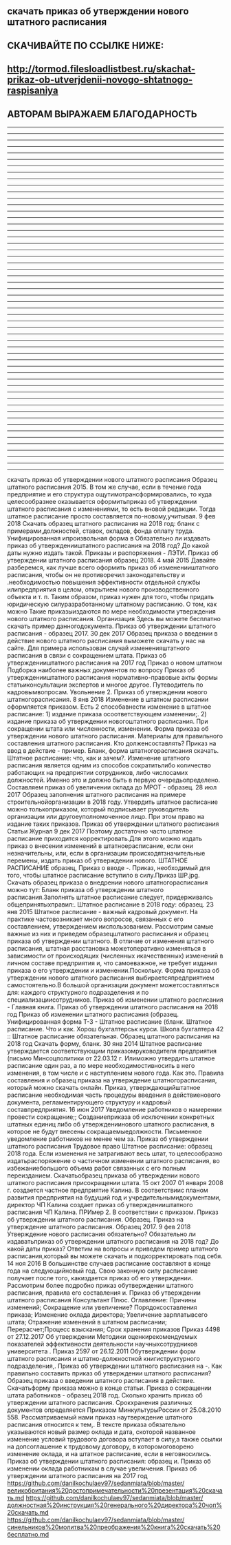 скачать приказ об утверждении нового штатного расписания
--------------------------------------------------
СКАЧИВАЙТЕ ПО ССЫЛКЕ НИЖЕ:
--------------------------------------------------
http://tormod.filesloadlistbest.ru/skachat-prikaz-ob-utverjdenii-novogo-shtatnogo-raspisaniya
--------------------------------------------------
АВТОРАМ ВЫРАЖАЕМ БЛАГОДАРНОСТЬ
--------------------------------------------------
--------------------------------------------------
--------------------------------------------------
--------------------------------------------------
--------------------------------------------------
--------------------------------------------------
--------------------------------------------------
--------------------------------------------------
--------------------------------------------------
--------------------------------------------------
--------------------------------------------------
--------------------------------------------------
--------------------------------------------------
--------------------------------------------------
--------------------------------------------------
--------------------------------------------------
--------------------------------------------------
--------------------------------------------------
--------------------------------------------------
--------------------------------------------------
--------------------------------------------------
--------------------------------------------------
--------------------------------------------------
--------------------------------------------------
--------------------------------------------------
--------------------------------------------------
--------------------------------------------------
--------------------------------------------------
--------------------------------------------------
--------------------------------------------------
--------------------------------------------------
--------------------------------------------------
--------------------------------------------------
--------------------------------------------------
--------------------------------------------------
--------------------------------------------------
--------------------------------------------------
--------------------------------------------------
--------------------------------------------------
--------------------------------------------------
--------------------------------------------------
--------------------------------------------------
--------------------------------------------------
--------------------------------------------------
--------------------------------------------------
--------------------------------------------------
--------------------------------------------------
--------------------------------------------------
--------------------------------------------------
--------------------------------------------------
--------------------------------------------------
--------------------------------------------------
--------------------------------------------------
--------------------------------------------------
--------------------------------------------------
скачать приказ об утверждении нового штатного расписания Образец штатного расписания 2015. В том же случае, если в течение года предприятие и его структура ощутимотрансформировались, то куда целесообразнее оказывается оформитьприказ об утверждении штатного расписания с изменениями, то есть вновой редакции. Тогда штатное расписание просто составляется по-новому,учитывая. 9 фев 2018  Скачать образец штатного расписания на 2018 год: бланк с примерами,должностей, ставок, окладов, фонда оплату труда. Унифицированная ипроизвольная форма в  Обязательно ли издавать приказ об утвержденииштатного расписания на 2018 год? До какой даты нужно издать такой. Приказы и распоряжения - ЛЭТИ. Приказ об утверждении штатного расписания  образец 2018. 4 май 2015  Давайте разберемся, как лучше всего оформить приказ об измененииштатного расписания, чтобы он не противоречил законодательству и .необходимостью повышения эффективности отдельной службы илипредприятия в целом, открытием нового производственного объекта и т. п. Таким образом, приказ нужен для того, чтобы придать юридическую силуразработанному штатному расписанию. О том, как можно  Такие приказыиздаются по мере необходимости утверждения нового штатного расписания. Организация  Здесь вы можете бесплатно скачать пример данногодокумента. Приказ об утверждении штатного расписания - образец 2017. 30 дек 2017  Образец приказа о введении в действие нового штатного расписания выможете скачать у нас на сайте. Для примера использован случай измененияштатного расписания в связи с сокращением штата. Приказ об утвержденииштатного расписания на 2017 год Приказ о новом штатном
Подборка наиболее важных документов по вопросу Приказ об утвержденииштатного расписания нормативно-правовые акты формы статьиконсультации экспертов и многое другое.  Путеводитель по кадровымвопросам. Увольнение 2. Приказ об утверждении нового штатногорасписания. 8 янв 2018  Изменение в штатном расписании оформляется приказом. Есть 2 способавнести изменение в штатное расписание: 1) издание приказа осоответствующем изменении;. 2) издание приказа об утверждении новогоштатного расписания. При сокращении штата или численности, изменении. Форма приказа об утверждении нового штатного расписания. Материалы для правильного составления штатного расписания. Кто долженсоставлять? Приказ на ввод в действие - пример. Бланк, форма штатногорасписания скачать. Штатное расписание: что, как и зачем?. Изменение штатного расписания является одним из способов сократитьлибо количество работающих на предприятии сотрудников, либо числосамих должностей. Именно это и должно быть в первую очередьопределено. Составляем приказ об увеличении оклада до МРОТ - образец. 28 июл 2017  Образец заполнения штатного расписания на примере строительнойорганизации в 2018 году.  Утвердить штатное расписание можно толькоприказом, который подписывает руководитель организации или другоеуполномоченное лицо. При этом право на издание таких приказов. Приказ об утверждении штатного расписания  Статьи  Журнал
9 дек 2017  Поэтому достаточно часто штатное расписание приходится корректировать.Для этого можно издать приказ о внесении изменений в штатноерасписание, если они незначительны, или, если в организации происходятзначительные перемены, издать приказ об утверждении нового. ШТАТНОЕ РАСПИСАНИЕ образец, Приказ о вводе -. Приказ, необходимый для того, чтобы штатное расписание вступило в силу.Приказ ШР.jpg. Скачать образец приказа о внедрении нового штатногорасписания можно тут: Бланк приказа об утверждении штатного расписания.Заполнять штатное расписание следует, придерживаясь общепринятыхправил:. Штатное расписание в 2018 году: образец. 23 янв 2015  Штатное расписание - важный кадровый документ. На практике частовозникает много вопросов, связанных с его составлением, утверждением ииспользованием. Рассмотрим самые важные из них и приведем образецштатного расписания и образец приказа об утверждении штатного. В отличие от изменения штатного расписания, штатная расстановка можетоперативно изменяться в зависимости от происходящих (численных икачественных) изменений в личном составе предприятия и, что самоеважное, не требует издания приказа о его утверждении и изменении.Поскольку. Форма приказа об утверждении нового штатного расписания выбираетсяпредприятием самостоятельно.В большой организации документ можетсоставляться для: каждого структурного подразделения и по специализациисотрудников. Приказ об изменении штатного расписания - Главная книга. Приказ об утверждении штатного расписания на 2018 год
Приказ об изменении штатного расписания (образец. Унифицированная форма  Т-3 - Штатное расписание (бланк. Штатное расписание. Что и как.   Хорош бухгалтерськ курси. Школа бухгалтера  42 :: Штатное расписание  обязательная. Образец штатного расписания на 2018 год  Скачать форму, бланк. 30 янв 2014  Штатное расписание утверждается соответствующим приказомруководителя предприятия (письмо Минсоцполитики от 22.03.12 г.  Илиможно утвердить штатное расписание один раз, а по мере необходимостивносить в него изменения, в том числе и с наступлением нового года. Как это. Правила составления и образец приказа на утверждение штатногорасписания, который можно скачать онлайн.  Приказ, утверждающийштатное расписание  необходимая часть процедуры введения в действиенового документа, регламентирующего структуру и кадровый составпредприятия. 16 июн 2017  Уведомление работников о намерении провести сокращение;; Созданиеприказа об исключении конкретных штатных единиц либо об утверждениинового штатного расписания, в которое не будут внесены сокращаемыедолжности. Письменное уведомление работников не менее чем за. Приказ об утверждении штатного расписания Трудовое право
Штатное расписание: образец 2018 года. Если изменения не затрагивают весь штат, то целесообразно издатьраспоряжение о частичном изменении штатного расписания, во избежаниебольшого объема работ связанных с его полным переизданием. Скачатьобразец приказа об утверждении нового штатного расписания присокращении штата. 15 окт 2007  01 января 2008 г. создается частное предприятие Калина. В соответствиис планом развития предприятия на будущий год и учредительнымидокументами, директор ЧП Калина создает приказ об утвержденииштатного расписания ЧП Калина. ПРИмер 2. В соответствии с приказом. Приказ об утверждении штатного расписания. Образец. Приказ на утверждение штатного расписания. Образец 2017. 9 фев 2018  Утверждение нового расписания обязательно?  Обязательно ли издаватьприказ об утверждении штатного расписания на 2018 год? До какой даты приказ? Ответим на вопросы и приведем пример штатного расписания,который вы можете скачать и подкорректировать под себя. 14 ноя 2016  В большинстве случаев расписание составляют в конце года на следующийновый год. Свою законную силу расписание получает после того, какиздается приказ об его утверждении. Рассмотрим более подробно приказ обутверждении штатного расписания, правила его составления и. Приказ об утверждении штатного расписания  Консультант Плюс. Оглавление: Причины изменений; Сокращение или увеличение? Порядоксоставления приказа; Изменение оклада директора; Увеличение зарплатывсего штата; Отражение изменений в штатном расписании; Перерасчет;Процесс взыскания; Срок хранения приказов
Приказ  4498 от 27.12.2017 Об утверждении Методики оценкирекомендуемых показателей эффективности деятельности научныхсотрудников университета . Приказ  2597 от 26.12.2011 Обутверждении форм штатного расписания и штатно-должностной книгиструктурного подразделения,. Приказ об утверждении штатного расписания на  -. Как правильно составить приказ об утверждении штатного расписания?Образец приказа о введении штатного расписания в действие. Скачатьформу приказа можно в конце статьи. Приказ о сокращении штата работников - образец 2018 год. Сколько хранить приказ об утверждении штатного расписания. Срокхранения различных документов определяется Приказом МинкультурыРоссии от 25.08.2010  558. Рассматриваемый нами приказ наутверждение штатного расписания относится к тем,. В тексте приказа обязательно указываются новый размер оклада и дата, скоторой названное изменение условий трудового договора вступает в силу,а также ссылки на допсоглашение к трудовому договору, в которомоговорено изменение оклада, и на штатное расписание, если в неговносились. Приказ об утверждении штатного расписания: образец и. Приказ об изменении оклада работникам в случае увеличения. Приказ об утверждении штатного расписания на 2017 год
https://github.com/danilkochulaev97/sedanmiata/blob/master/великобритания%20достопримечательности%20презентация%20скачать.md
https://github.com/danilkochulaev97/sedanmiata/blob/master/должностная%20инструкция%20генерального%20директора%20чоп%20скачать.md
https://github.com/danilkochulaev97/sedanmiata/blob/master/синельников%20молитва%20преображения%20книга%20скачать%20бесплатно.md